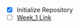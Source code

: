 
- [x] Initialize Repository
- [ ] [Week_1 Link](https://www.coursera.org/learn/ai-python-for-beginners/home/week/1
)
